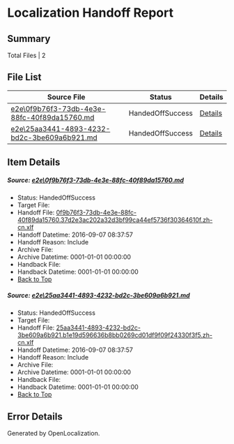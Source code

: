 # <a name='report-top'></a> Localization Handoff Report

## Summary
 Total Files | 2

## File List
 Source File | Status | Details 
 ----------- | ------ | ------- 
 [e2e\0f9b76f3-73db-4e3e-88fc-40f89da15760.md](https://github.com/OpenLocalizationTestOrg/ol-test0/blob/918fb48d609487ff93a004c3cb82de31774b8ae7/e2e/0f9b76f3-73db-4e3e-88fc-40f89da15760.md) | HandedOffSuccess | [Details](#91c22ecce8b0885b6783b2b442debf1dcf1b144c1)
 [e2e\25aa3441-4893-4232-bd2c-3be609a6b921.md](https://github.com/OpenLocalizationTestOrg/ol-test0/blob/918fb48d609487ff93a004c3cb82de31774b8ae7/e2e/25aa3441-4893-4232-bd2c-3be609a6b921.md) | HandedOffSuccess | [Details](#45c53431aac77798207160b4d17a2dcfc2855c972)

## Item Details
##### <a name='91c22ecce8b0885b6783b2b442debf1dcf1b144c1'></a> Source: [e2e\0f9b76f3-73db-4e3e-88fc-40f89da15760.md](https://github.com/OpenLocalizationTestOrg/ol-test0/blob/918fb48d609487ff93a004c3cb82de31774b8ae7/e2e/0f9b76f3-73db-4e3e-88fc-40f89da15760.md)
* Status: HandedOffSuccess
* Target File: 
* Handoff File: [0f9b76f3-73db-4e3e-88fc-40f89da15760.37d2e3ac202a32d3bf99ca44ef5736f30364610f.zh-cn.xlf](https://github.com/OpenLocalizationTestOrg/ol-test0-handoff/blob/d13314b0c84d9cd745fef1d6be83481bbb54953d/ol-handoff/OpenLocalizationTestOrg/ol-test0-zhcn/ci/ht/0f9b76f3-73db-4e3e-88fc-40f89da15760.37d2e3ac202a32d3bf99ca44ef5736f30364610f.zh-cn.xlf)
* Handoff Datetime: 2016-09-07 08:37:57
* Handoff Reason: Include
* Archive File: 
* Archive Datetime: 0001-01-01 00:00:00
* Handback File: 
* Handback Datetime: 0001-01-01 00:00:00
* [Back to Top](#report-top)

##### <a name='45c53431aac77798207160b4d17a2dcfc2855c972'></a> Source: [e2e\25aa3441-4893-4232-bd2c-3be609a6b921.md](https://github.com/OpenLocalizationTestOrg/ol-test0/blob/918fb48d609487ff93a004c3cb82de31774b8ae7/e2e/25aa3441-4893-4232-bd2c-3be609a6b921.md)
* Status: HandedOffSuccess
* Target File: 
* Handoff File: [25aa3441-4893-4232-bd2c-3be609a6b921.b1e19d596636b8bb0269cd01df9f09f24330f3f5.zh-cn.xlf](https://github.com/OpenLocalizationTestOrg/ol-test0-handoff/blob/d13314b0c84d9cd745fef1d6be83481bbb54953d/ol-handoff/OpenLocalizationTestOrg/ol-test0-zhcn/ci/ht/25aa3441-4893-4232-bd2c-3be609a6b921.b1e19d596636b8bb0269cd01df9f09f24330f3f5.zh-cn.xlf)
* Handoff Datetime: 2016-09-07 08:37:57
* Handoff Reason: Include
* Archive File: 
* Archive Datetime: 0001-01-01 00:00:00
* Handback File: 
* Handback Datetime: 0001-01-01 00:00:00
* [Back to Top](#report-top)


## Error Details

Generated by OpenLocalization.
